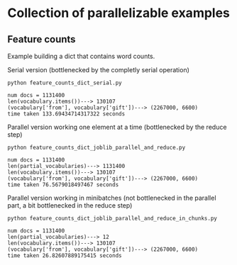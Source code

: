 # Collection of parallelizable examples


## Feature counts

Example building a dict that contains word counts.

Serial version (bottlenecked by the completly serial operation)
```
python feature_counts_dict_serial.py 
```

```
num docs = 1131400
len(vocabulary.items())---> 130107
(vocabulary['from'], vocabulary['gift'])---> (2267000, 6600)
time taken 133.69434714317322 seconds
```


Parallel version working one element at a time (bottlenecked by the reduce step)

```
python feature_counts_dict_joblib_parallel_and_reduce.py
```

```
num docs = 1131400
len(partial_vocabularies)---> 1131400
len(vocabulary.items())---> 130107
(vocabulary['from'], vocabulary['gift'])---> (2267000, 6600)
time taken 76.5679018497467 seconds
```


Parallel version working in minibatches (not bottlenecked in the parallel part, a bit bottlenecked in the reduce step)
```
python feature_counts_dict_joblib_parallel_and_reduce_in_chunks.py
```

```
num docs = 1131400
len(partial_vocabularies)---> 12
len(vocabulary.items())---> 130107
(vocabulary['from'], vocabulary['gift'])---> (2267000, 6600)
time taken 26.82607889175415 seconds
```
